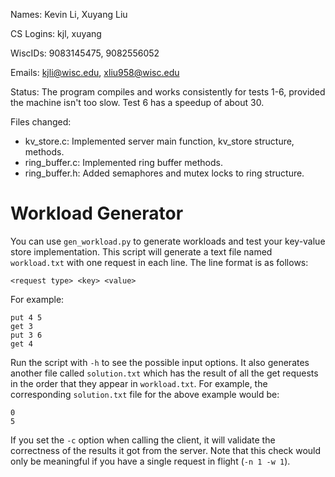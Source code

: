 Names: Kevin Li, Xuyang Liu

CS Logins: kjl, xuyang

WiscIDs: 9083145475, 9082556052

Emails: kjli@wisc.edu, xliu958@wisc.edu

Status: The program compiles and works consistently for tests 1-6, provided the machine isn't too slow. Test 6 has a speedup of about 30.

Files changed:
<ul>
    <li>kv_store.c: Implemented server main function, kv_store structure, methods.</li>
    <li>ring_buffer.c: Implemented ring buffer methods.</li>
    <li>ring_buffer.h: Added semaphores and mutex locks to ring structure.</li>
</ul>

# Workload Generator
You can use `gen_workload.py` to generate workloads and test your key-value store implementation.
This script will generate a text file named `workload.txt` with one request in each line. The line format is as follows:
```
<request type> <key> <value>
```
For example:
```
put 4 5
get 3
put 3 6
get 4
```
Run the script with `-h` to see the possible input options.
It also generates another file called `solution.txt` which has the result of all the get requests in the order that they appear in `workload.txt`. For example, the corresponding `solution.txt` file for the above example would be:
```
0
5
```
If you set the `-c` option when calling the client, it will validate the correctness of the results it got from the server. Note that this check would only be meaningful if you have a single request in flight (`-n 1 -w 1`).
